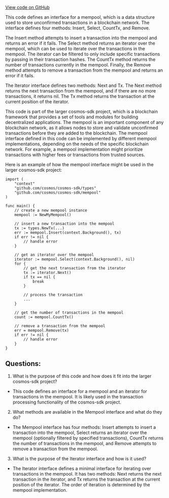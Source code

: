 [View code on GitHub](https://github.com/cosmos/cosmos-sdk.git/types/mempool/mempool.go)

This code defines an interface for a mempool, which is a data structure used to store unconfirmed transactions in a blockchain network. The interface defines four methods: Insert, Select, CountTx, and Remove. 

The Insert method attempts to insert a transaction into the mempool and returns an error if it fails. The Select method returns an iterator over the mempool, which can be used to iterate over the transactions in the mempool. The iterator can be filtered to only include specific transactions by passing in their transaction hashes. The CountTx method returns the number of transactions currently in the mempool. Finally, the Remove method attempts to remove a transaction from the mempool and returns an error if it fails.

The Iterator interface defines two methods: Next and Tx. The Next method returns the next transaction from the mempool, and if there are no more transactions, it returns nil. The Tx method returns the transaction at the current position of the iterator.

This code is part of the larger cosmos-sdk project, which is a blockchain framework that provides a set of tools and modules for building decentralized applications. The mempool is an important component of any blockchain network, as it allows nodes to store and validate unconfirmed transactions before they are added to the blockchain. The mempool interface defined in this code can be implemented by different mempool implementations, depending on the needs of the specific blockchain network. For example, a mempool implementation might prioritize transactions with higher fees or transactions from trusted sources. 

Here is an example of how the mempool interface might be used in the larger cosmos-sdk project:

```
import (
    "context"
    "github.com/cosmos/cosmos-sdk/types"
    "github.com/cosmos/cosmos-sdk/mempool"
)

func main() {
    // create a new mempool instance
    mempool := NewMyMempool()

    // insert a new transaction into the mempool
    tx := types.NewTx(...)
    err := mempool.Insert(context.Background(), tx)
    if err != nil {
        // handle error
    }

    // get an iterator over the mempool
    iterator := mempool.Select(context.Background(), nil)
    for {
        // get the next transaction from the iterator
        tx := iterator.Next()
        if tx == nil {
            break
        }

        // process the transaction
        ...
    }

    // get the number of transactions in the mempool
    count := mempool.CountTx()

    // remove a transaction from the mempool
    err = mempool.Remove(tx)
    if err != nil {
        // handle error
    }
}
```
## Questions: 
 1. What is the purpose of this code and how does it fit into the larger cosmos-sdk project?
- This code defines an interface for a mempool and an iterator for transactions in the mempool. It is likely used in the transaction processing functionality of the cosmos-sdk project.

2. What methods are available in the Mempool interface and what do they do?
- The Mempool interface has four methods: Insert attempts to insert a transaction into the mempool, Select returns an iterator over the mempool (optionally filtered by specified transactions), CountTx returns the number of transactions in the mempool, and Remove attempts to remove a transaction from the mempool.

3. What is the purpose of the Iterator interface and how is it used?
- The Iterator interface defines a minimal interface for iterating over transactions in the mempool. It has two methods: Next returns the next transaction in the iterator, and Tx returns the transaction at the current position of the iterator. The order of iteration is determined by the mempool implementation.